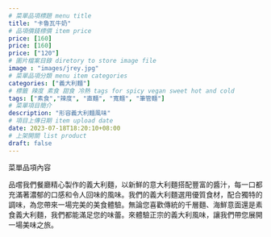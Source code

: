 ```yaml
---
# 菜單品項標題 menu title 
title: "卡魯瓦牛奶"
# 品項價錢標價 item price 
price: [160]
price: [160]
price: ["120"]
# 圖片檔案目錄 diretory to store image file
image : "images/jrey.jpg"
# 菜單品項分類 menu item categories 
categories: ["義大利麵"]
# 標籤 辣度 素食 甜食 冷熱 tags for spicy vegan sweet hot and cold 
tags: ["素食","辣度", "直麵", "寬麵", "筆管麵"]
# 菜單項目簡介 
description: "形容義大利麵風味"
# 項目上傳日期 item upload date 
date: 2023-07-18T18:20:10+08:00
# 上架開關 list product 
draft: false
---
```


菜單品項內容 

品嚐我們餐廳精心製作的義大利麵，以新鮮的意大利麵搭配豐富的醬汁，每一口都充滿著濃郁的口感和令人回味的風味。我們的義大利麵選用優質食材，配合獨特的調味，為您帶來一場完美的美食體驗。無論您喜歡傳統的千層麵、海鮮意面還是素食義大利麵，我們都能滿足您的味蕾。來體驗正宗的義大利風味，讓我們帶您展開一場美味之旅。
